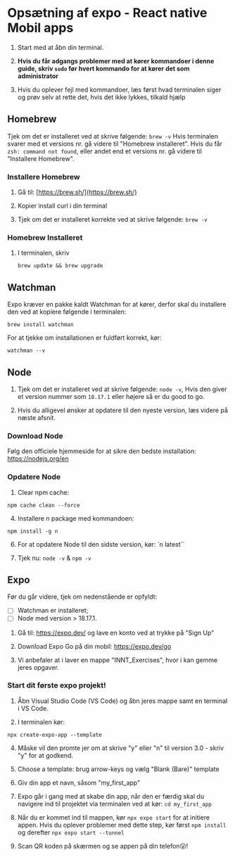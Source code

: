 # Opsætning af expo - React native Mobil apps

1. Start med at åbn din terminal. 

2. **Hvis du får adgangs problemer med at kører kommandoer i denne guide, skriv `sudo` før hvert kommando for at kører det som administrator**

3. Hvis du oplever fejl med kommandoer, læs først hvad terminalen siger og prøv selv at rette det, hvis det ikke lykkes, tilkald hjælp

## Homebrew
Tjek om det er installeret ved at skrive følgende: `brew -v`
Hvis terminalen svarer med et versions nr. gå videre til "Homebrew installeret". Hvis du får `zsh: command not found`, eller andet end et versions nr. gå videre til "Installere Homebrew".

### Installere Homebrew
1. Gå til: [https://brew.sh/](https://brew.sh/)

2. Kopier install curl i din terminal

3. Tjek om det er installeret korrekte ved at skrive følgende: `brew -v`

### Homebrew Installeret
1. I terminalen, skriv
   ```
   brew update && brew upgrade
   ```

## Watchman
Expo kræver en pakke kaldt Watchman for at kører, derfor skal du installere den ved at kopiere følgende i terminalen:
```
brew install watchman
```
For at tjekke om installationen er fuldført korrekt, kør: 
```
watchman --v
```

## Node

1. Tjek om det er installeret ved at skrive følgende: `node -v`, Hvis den giver et version nummer som `18.17.1` eller højere så er du good to go.

2. Hvis du alligevel ønsker at opdatere til den nyeste version, læs videre på næste afsnit.

### Download Node

Følg den officiele hjemmeside for at sikre den bedste installation: https://nodejs.org/en

### Opdatere Node
1. Clear npm cache: 
```
npm cache clean --force
```

4. Installere n package med kommandoen: 
```
npm install -g n
```

6. For at opdatere Node til den sidste version, kør: `n latest``

7. Tjek nu: `node -v` & `npm -v`


## Expo
Før du går videre, tjek om nedenstående er opfyldt:

 - [ ] Watchman er installeret;
 - [ ] Node med version > 18.17.1.

1. Gå til: https://expo.dev/ og lave en konto ved at trykke på "Sign Up"

2. Download Expo Go på din mobil: https://expo.dev/go

3. Vi anbefaler at i laver en mappe "INNT_Exercises", hvor i kan gemme jeres opgaver.

### Start dit første expo projekt!
1. Åbn Visual Studio Code (VS Code) og åbn jeres mappe samt en terminal i VS Code.

2. I terminalen kør:
```
npx create-expo-app --template
```

4. Måske vil den promte jer om at skrive "y" eller "n" til version 3.0 - skriv "y" for at godkend.

5. Choose a template: brug arrow-keys og vælg "Blank (Bare)"  template

6. Giv din app et navn, såsom "my_first_app"

7. Expo går i gang med at skabe din app, når den er færdig skal du navigere ind til projektet via terminalen ved at kør: `cd my_first_app`

8. Når du er kommet ind til mappen, kør `npx expo start` for at initiere appen. Hvis du oplever problemer med dette step, kør først `npm install` og derefter `npx expo start --tunnel`

9. Scan QR koden på skærmen og se appen på din telefon😲!


